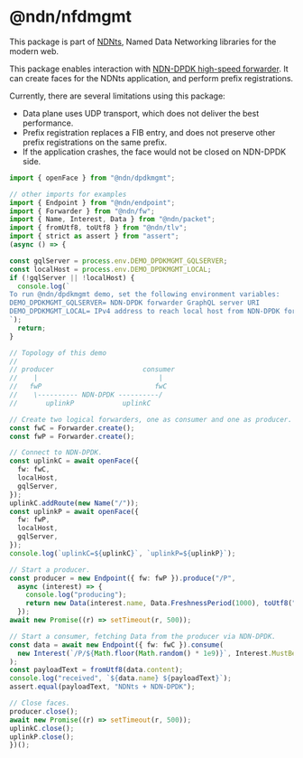# @ndn/nfdmgmt

This package is part of [NDNts](https://yoursunny.com/p/NDNts/), Named Data Networking libraries for the modern web.

This package enables interaction with [NDN-DPDK high-speed forwarder](https://github.com/usnistgov/ndn-dpdk).
It can create faces for the NDNts application, and perform prefix registrations.

Currently, there are several limitations using this package:

* Data plane uses UDP transport, which does not deliver the best performance.
* Prefix registration replaces a FIB entry, and does not preserve other prefix registrations on the same prefix.
* If the application crashes, the face would not be closed on NDN-DPDK side.

```ts
import { openFace } from "@ndn/dpdkmgmt";

// other imports for examples
import { Endpoint } from "@ndn/endpoint";
import { Forwarder } from "@ndn/fw";
import { Name, Interest, Data } from "@ndn/packet";
import { fromUtf8, toUtf8 } from "@ndn/tlv";
import { strict as assert } from "assert";
(async () => {

const gqlServer = process.env.DEMO_DPDKMGMT_GQLSERVER;
const localHost = process.env.DEMO_DPDKMGMT_LOCAL;
if (!gqlServer || !localHost) {
  console.log(`
To run @ndn/dpdkmgmt demo, set the following environment variables:
DEMO_DPDKMGMT_GQLSERVER= NDN-DPDK forwarder GraphQL server URI
DEMO_DPDKMGMT_LOCAL= IPv4 address to reach local host from NDN-DPDK forwarder
`);
  return;
}

// Topology of this demo
//
// producer                      consumer
//    |                              |
//   fwP                            fwC
//    \---------- NDN-DPDK ----------/
//       uplinkP            uplinkC

// Create two logical forwarders, one as consumer and one as producer.
const fwC = Forwarder.create();
const fwP = Forwarder.create();

// Connect to NDN-DPDK.
const uplinkC = await openFace({
  fw: fwC,
  localHost,
  gqlServer,
});
uplinkC.addRoute(new Name("/"));
const uplinkP = await openFace({
  fw: fwP,
  localHost,
  gqlServer,
});
console.log(`uplinkC=${uplinkC}`, `uplinkP=${uplinkP}`);

// Start a producer.
const producer = new Endpoint({ fw: fwP }).produce("/P",
  async (interest) => {
    console.log("producing");
    return new Data(interest.name, Data.FreshnessPeriod(1000), toUtf8("NDNts + NDN-DPDK"));
  });
await new Promise((r) => setTimeout(r, 500));

// Start a consumer, fetching Data from the producer via NDN-DPDK.
const data = await new Endpoint({ fw: fwC }).consume(
  new Interest(`/P/${Math.floor(Math.random() * 1e9)}`, Interest.MustBeFresh),
);
const payloadText = fromUtf8(data.content);
console.log("received", `${data.name} ${payloadText}`);
assert.equal(payloadText, "NDNts + NDN-DPDK");

// Close faces.
producer.close();
await new Promise((r) => setTimeout(r, 500));
uplinkC.close();
uplinkP.close();
})();
```
